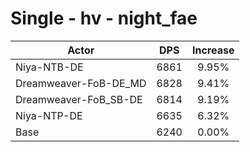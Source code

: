 # Single - hv - night_fae
| Actor | DPS | Increase |
|---|:---:|:---:|
|Niya-NTB-DE|6861|9.95%|
|Dreamweaver-FoB-DE_MD|6828|9.41%|
|Dreamweaver-FoB_SB-DE|6814|9.19%|
|Niya-NTP-DE|6635|6.32%|
|Base|6240|0.00%|
